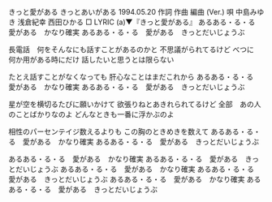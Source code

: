 きっと愛がある
きっとあいがある
1994.05.20
作詞  作曲  編曲 (Ver.)   唄
中島みゆき   浅倉紀幸        西田ひかる
□ LYRIC (a)▼『きっと愛がある』
あるある・る・る　愛がある　かなり確実
あるある・る・る　愛がある　きっとだいじょうぶ

長電話　何をそんなにも話すことがあるのかと
不思議がられてるけど
べつに　何か用がある時にだけ
話したいと思うとは限らない

たとえ話すことがなくなっても
肝心なことはまだこれから
あるある・る・る　愛がある　かなり確実
あるある・る・る　愛がある　きっとだいじょうぶ

星が空を横切るたびに願いかけて
欲張りねとあきれられてるけど
全部　あの人のことばかりなのよ
どんなときも一番に浮かぶのよ

相性のパーセンテイジ数えるよりも
この胸のときめきを数えて
あるある・る・る　愛がある　かなり確実
あるある・る・る　愛がある　きっとだいじょうぶ

あるある・る・る　愛がある　かなり確実
あるある・る・る　愛がある　きっとだいじょうぶ
あるある・る・る　愛がある　かなり確実
あるある・る・る　愛がある　きっとだいじょうぶ
あるある・る・る　愛がある　かなり確実
あるある・る・る　愛がある　きっとだいじょうぶ